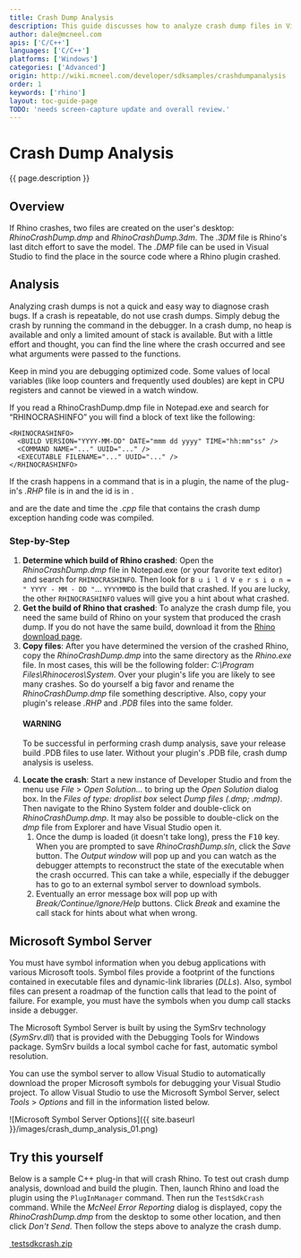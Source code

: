 ```yaml
---
title: Crash Dump Analysis
description: This guide discusses how to analyze crash dump files in Visual Studio.
author: dale@mcneel.com
apis: ['C/C++']
languages: ['C/C++']
platforms: ['Windows']
categories: ['Advanced']
origin: http://wiki.mcneel.com/developer/sdksamples/crashdumpanalysis
order: 1
keywords: ['rhino']
layout: toc-guide-page
TODO: 'needs screen-capture update and overall review.'
---
```


# Crash Dump Analysis

{{ page.description }}

## Overview

If Rhino crashes, two files are created on the user's desktop: *RhinoCrashDump.dmp* and *RhinoCrashDump.3dm*. The *.3DM* file is Rhino's last ditch effort to save the model.  The *.DMP* file can be used in Visual Studio to find the place in the source code where a Rhino plugin crashed.

## Analysis

Analyzing crash dumps is not a quick and easy way to diagnose crash bugs.  If a crash is repeatable, do not use crash dumps. Simply debug the crash by running the command in the debugger.  In a crash dump, no heap is available and only a limited amount of stack is available.  But with a little effort and thought, you can find the line where the crash occurred and see what arguments were passed to the functions.

Keep in mind you are debugging optimized code.  Some values of local variables (like loop counters and frequently used doubles) are kept in CPU registers and cannot be viewed in a watch window.

If you read a RhinoCrashDump.dmp file in Notepad.exe and search for “RHINOCRASHINFO” you will find a block of text like the following:

```
<RHINOCRASHINFO>
  <BUILD VERSION="YYYY-MM-DD" DATE="mmm dd yyyy" TIME="hh:mm"ss" />
  <COMMAND NAME="..." UUID="..." />
  <EXECUTABLE FILENAME="..." UUID="..." />
</RHINOCRASHINFO>
```

If the crash happens in a command that is in a plugin, the name of the plug-in's *.RHP* file is in *<EXECUTABLE FILENAME>* and the id is in *<EXECUTABLE UUID>*.

*<BUILD DATE>* and *<BUILD TIME>* are the date and time the *.cpp* file that contains the crash dump exception handing code was compiled.

### Step-by-Step

1. **Determine which build of Rhino crashed**: Open the *RhinoCrashDump.dmp* file in Notepad.exe (or your favorite text editor) and search for `RHINOCRASHINFO`.  Then look for `B u i l d V e r s i o n = " YYYY - MM - DD "`... `YYYYMMDD` is the build that crashed.  If you are lucky, the other `RHINOCRASHINFO` values will give you a hint about what crashed.
1. **Get the build of Rhino that crashed**: To analyze the crash dump file, you need the same build of Rhino on your system that produced the crash dump.  If you do not have the same build, download it from the [Rhino download page](http://www.rhino3d.com/download).
1. **Copy files**: After you have determined the version of the crashed Rhino, copy the *RhinoCrashDump.dmp* into the same directory as the *Rhino.exe* file.  In most cases, this will be the following folder: *C:\\Program Files\\Rhinoceros\\System*.  Over your plugin's life you are likely to see many crashes.  So do yourself a big favor and rename the *RhinoCrashDump.dmp* file something descriptive. Also, copy your plugin's release *.RHP* and *.PDB* files into the same folder.
     <div class="bs-callout bs-callout-danger">
       <h4>WARNING</h4>
       <p>To be successful in performing crash dump analysis, save your release build .PDB files to use later.  Without your plugin's .PDB file, crash dump analysis is useless.</p>
     </div>
1. **Locate the crash**: Start a new instance of Developer Studio and from the menu use *File* > *Open Solution...* to bring up the *Open Solution* dialog box.  In the *Files of type: droplist box* select *Dump files (.dmp; .mdmp)*.  Then navigate to the Rhino System folder and double-click on *RhinoCrashDump.dmp*.  It may also be possible to double-click on the *dmp* file from Explorer and have Visual Studio open it.
     1. Once the dump is loaded (it doesn't take long), press the <kbd>F10</kbd> key.  When you are prompted to save *RhinoCrashDump.sln*, click the *Save* button.  The *Output window* will pop up and you can watch as the debugger attempts to reconstruct the state of the executable when the crash occurred.  This can take a while, especially if the debugger has to go to an external symbol server to download symbols.
     1. Eventually an error message box will pop up with *Break/Continue/Ignore/Help* buttons.  Click *Break* and examine the call stack for hints about what when wrong.

## Microsoft Symbol Server

You must have symbol information when you debug applications with various Microsoft tools.  Symbol files provide a footprint of the functions contained in executable files and dynamic-link libraries (*DLLs*). Also, symbol files can present a roadmap of the function calls that lead to the point of failure.  For example, you must have the symbols when you dump call stacks inside a debugger.

The Microsoft Symbol Server is built by using the SymSrv technology (*SymSrv.dll*) that is provided with the Debugging Tools for Windows package.  SymSrv builds a local symbol cache for fast, automatic symbol resolution.

You can use the symbol server to allow Visual Studio to automatically download the proper Microsoft symbols for debugging your Visual Studio project.  To allow Visual Studio to use the Microsoft Symbol Server, select *Tools* > *Options* and fill in the information listed below.

![Microsoft Symbol Server Options]({{ site.baseurl }}/images/crash_dump_analysis_01.png)

## Try this yourself

Below is a sample C++ plug-in that will crash Rhino.  To test out crash dump analysis, download and build the plugin.  Then, launch Rhino and load the plugin using the `PlugInManager` command.  Then run the `TestSdkCrash` command.  While the *McNeel Error Reporting* dialog is displayed, copy the *RhinoCrashDump.dmp* from the desktop to some other location, and then click *Don't Send*.  Then follow the steps above to analyze the crash dump.

<a href="{{ site.baseurl }}/files/testsdkcrash.zip"><span class="glyphicon glyphicon-download">&nbsp;testsdkcrash.zip</span></a>
